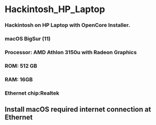 # Hackintosh_HP_Laptop

### Hackintosh on HP Laptop with OpenCore Installer.
### macOS BigSur (11)
### Processor: AMD Athlon 3150u with Radeon Graphics
### ROM: 512 GB
### RAM: 16GB
### Ethernet chip:Realtek
## Install macOS required internet connection at Ethernet
